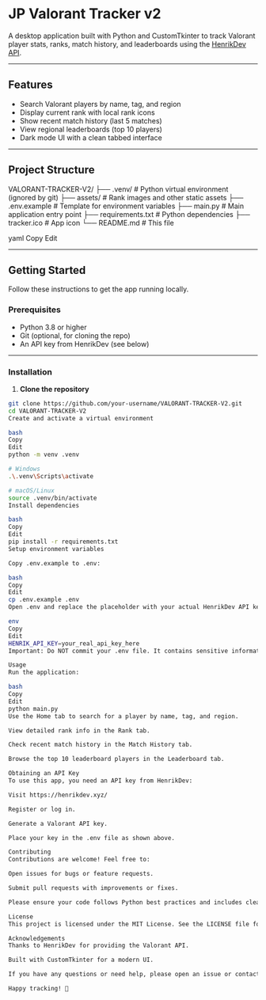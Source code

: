 # JP Valorant Tracker v2

A desktop application built with Python and CustomTkinter to track Valorant player stats, ranks, match history, and leaderboards using the [HenrikDev API](https://henrikdev.xyz/).

---

## Features

- Search Valorant players by name, tag, and region
- Display current rank with local rank icons
- Show recent match history (last 5 matches)
- View regional leaderboards (top 10 players)
- Dark mode UI with a clean tabbed interface

---

## Project Structure

VALORANT-TRACKER-V2/
├── .venv/ # Python virtual environment (ignored by git)
├── assets/ # Rank images and other static assets
├── .env.example # Template for environment variables
├── main.py # Main application entry point
├── requirements.txt # Python dependencies
├── tracker.ico # App icon
└── README.md # This file

yaml
Copy
Edit

---

## Getting Started

Follow these instructions to get the app running locally.

### Prerequisites

- Python 3.8 or higher
- Git (optional, for cloning the repo)
- An API key from HenrikDev (see below)

---

### Installation

1. **Clone the repository**

```bash
git clone https://github.com/your-username/VALORANT-TRACKER-V2.git
cd VALORANT-TRACKER-V2
Create and activate a virtual environment

bash
Copy
Edit
python -m venv .venv

# Windows
.\.venv\Scripts\activate

# macOS/Linux
source .venv/bin/activate
Install dependencies

bash
Copy
Edit
pip install -r requirements.txt
Setup environment variables

Copy .env.example to .env:

bash
Copy
Edit
cp .env.example .env
Open .env and replace the placeholder with your actual HenrikDev API key:

env
Copy
Edit
HENRIK_API_KEY=your_real_api_key_here
Important: Do NOT commit your .env file. It contains sensitive information.

Usage
Run the application:

bash
Copy
Edit
python main.py
Use the Home tab to search for a player by name, tag, and region.

View detailed rank info in the Rank tab.

Check recent match history in the Match History tab.

Browse the top 10 leaderboard players in the Leaderboard tab.

Obtaining an API Key
To use this app, you need an API key from HenrikDev:

Visit https://henrikdev.xyz/

Register or log in.

Generate a Valorant API key.

Place your key in the .env file as shown above.

Contributing
Contributions are welcome! Feel free to:

Open issues for bugs or feature requests.

Submit pull requests with improvements or fixes.

Please ensure your code follows Python best practices and includes clear commit messages.

License
This project is licensed under the MIT License. See the LICENSE file for details.

Acknowledgements
Thanks to HenrikDev for providing the Valorant API.

Built with CustomTkinter for a modern UI.

If you have any questions or need help, please open an issue or contact me directly.

Happy tracking! 🎯